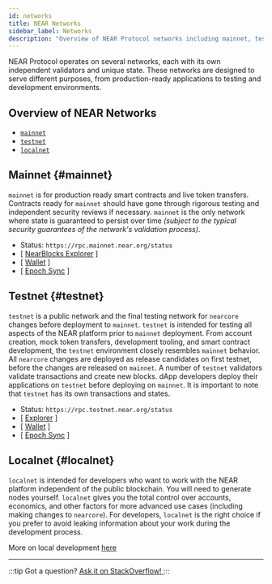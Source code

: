 ```yaml
---
id: networks
title: NEAR Networks
sidebar_label: Networks
description: "Overview of NEAR Protocol networks including mainnet, testnet, and localnet environments, their purposes, and how to interact with each network."
---
```


NEAR Protocol operates on several networks, each with its own independent validators and unique state. These networks are designed to serve different purposes, from production-ready applications to testing and development environments.

## Overview of NEAR Networks

- [`mainnet`](/protocol/network/networks#mainnet)
- [`testnet`](/protocol/network/networks#testnet)
- [`localnet`](/protocol/network/networks#localnet)

## Mainnet {#mainnet}

`mainnet` is for production ready smart contracts and live token transfers. Contracts ready for `mainnet` should have gone through rigorous testing and independent security reviews if necessary. `mainnet` is the only network where state is guaranteed to persist over time _(subject to the typical security guarantees of the network's validation process)_.

- Status: `https://rpc.mainnet.near.org/status`
- [ [NearBlocks Explorer](https://nearblocks.io) ]
- [ [Wallet](https://wallet.near.org) ]
- [ [Epoch Sync](https://near-nodes.io/intro/node-epoch-sync) ]

## Testnet {#testnet}

`testnet` is a public network and the final testing network for `nearcore` changes before deployment to `mainnet`. `testnet` is intended for testing all aspects of the NEAR platform prior to `mainnet` deployment. From account creation, mock token transfers, development tooling, and smart contract development, the `testnet` environment closely resembles `mainnet` behavior. All `nearcore` changes are deployed as release candidates on first testnet, before the changes are released on `mainnet`. A number of `testnet` validators validate transactions and create new blocks. dApp developers deploy their applications on `testnet` before deploying on `mainnet`. It is important to note that `testnet` has its own transactions and states.

- Status: `https://rpc.testnet.near.org/status`
- [ [Explorer](https://testnet.nearblocks.io) ]
- [ [Wallet](https://testnet.mynearwallet.com/) ]
- [ [Epoch Sync](https://near-nodes.io/intro/node-epoch-sync) ]

## Localnet {#localnet}

`localnet` is intended for developers who want to work with the NEAR platform independent of the public blockchain. You will need to generate nodes yourself. `localnet` gives you the total control over accounts, economics, and other factors for more advanced use cases (including making changes to `nearcore`). For developers, `localnet` is the right choice if you prefer to avoid leaking information about your work during the development process.

More on local development [here](https://near-nodes.io/validator/running-a-node)


---

:::tip Got a question?
<a href="https://stackoverflow.com/questions/tagged/nearprotocol" target="_blank" rel="noopener noreferrer">
<h8>Ask it on StackOverflow!</h8>
</a>
:::
